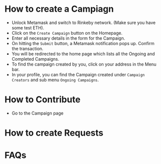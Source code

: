 # How to create a Campiagn
* Unlock Metamask and switch to Rinkeby network. (Make sure you have some test ETH).
* Click on the `Create Campaign` button on the Homepage.
* Enter all necessary details in the form for the Campaign.
* On hitting the `Submit` button, a Metamask notification pops up. Confirm the transaction.
* You will be redirected to the home page which lists all the Ongoing and Completed Campaigns.
* To find the campaign created by you, click on your address in the Menu bar.
* In your profile, you can find the Campaign created under `Campaign Creators` and sub menu `Ongoing Campaigns`.

# How to Contribute
* Go to the Campaign page

# How to create Requests
# FAQs

